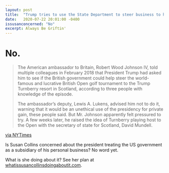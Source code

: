 ```yaml
---
layout: post
title:  "Trump tries to use the State Department to steer business to his golf course"
date:   2020-07-22 20:01:00 -0400
issusanconcerned: "No"
excerpt: Always Be Griftin'
---
```

# No.

> The American ambassador to Britain, Robert Wood Johnson IV, told multiple colleagues in February 2018 that President Trump had asked him to see if the British government could help steer the world-famous and lucrative British Open golf tournament to the Trump Turnberry resort in Scotland, according to three people with knowledge of the episode.
>
> The ambassador’s deputy, Lewis A. Lukens, advised him not to do it, warning that it would be an unethical use of the presidency for private gain, these people said. But Mr. Johnson apparently felt pressured to try. A few weeks later, he raised the idea of Turnberry playing host to the Open with the secretary of state for Scotland, David Mundell.

[via NYTimes](https://www.nytimes.com/2020/07/21/world/europe/trump-british-open.html)

Is Susan Collins concerned about the president treating the US government as a subsidiary of his personal business? No word yet.

What is she doing about it? See her plan at [whatissusancollinsdoingaboutit.com](https://whatissusancollinsdoingaboutit.com).
